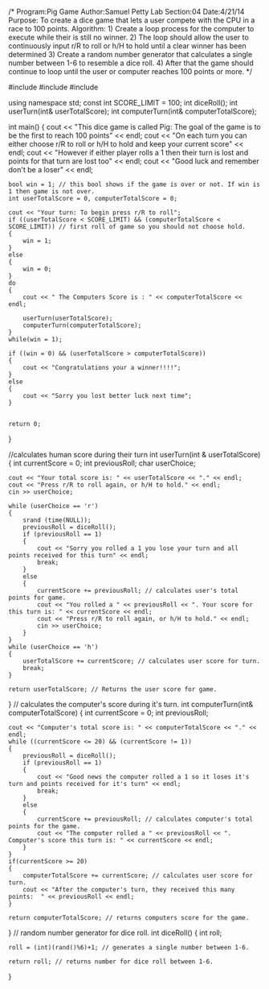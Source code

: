 /*
Program:Pig Game
Author:Samuel Petty
Lab Section:04
Date:4/21/14
Purpose: To create a dice game that lets a user compete with the CPU in a race to 100 points.
Algorithm: 1) Create a loop process for the computer to execute while their is still no winner.
2) The loop should allow the user to continuously input r/R to roll or h/H to hold until a clear winner has been determined
3) Create a random number generator that calculates a single number between 1-6 to resemble a dice roll.
4) After that the game should continue to loop until the user or computer reaches 100 points or more.
*/



#include <iostream>
#include <cstdlib>
#include <ctime>

using namespace std;
const int SCORE_LIMIT = 100;
int diceRoll();
int userTurn(int& userTotalScore);
int computerTurn(int& computerTotalScore);

int main()
{
    cout << "This dice game is called Pig: The goal of the game is to be the first to reach  100 points" << endl;
    cout << "On each turn you can either choose r/R to roll or h/H to hold and keep your     current score" << endl;
    cout << "However if either player rolls a 1 then their turn is lost and points for that  turn are lost too" << endl;
    cout << "Good luck and remember don't be a loser" << endl;




    bool win = 1; // this bool shows if the game is over or not. If win is 1 then game is not over.
    int userTotalScore = 0, computerTotalScore = 0;

    cout << "Your turn: To begin press r/R to roll";
    if ((userTotalScore < SCORE_LIMIT) && (computerTotalScore < SCORE_LIMIT)) // first roll of game so you should not choose hold.
    {
        win = 1;
    }
    else
    {
        win = 0;
    }
    do
    {
        cout << " The Computers Score is : " << computerTotalScore << endl;

        userTurn(userTotalScore);
        computerTurn(computerTotalScore);
    }
    while(win = 1);

    if ((win = 0) && (userTotalScore > computerTotalScore))
    {
        cout << "Congratulations your a winner!!!!";
    }
    else
    {
        cout << "Sorry you lost better luck next time";
    }


    return 0;
}

//calculates human score during their turn
int userTurn(int & userTotalScore)
{
    int currentScore = 0;
    int previousRoll;
    char userChoice;

    cout << "Your total score is: " << userTotalScore << "." << endl;
    cout << "Press r/R to roll again, or h/H to hold." << endl;
    cin >> userChoice;

    while (userChoice == 'r')
    {
        srand (time(NULL));
        previousRoll = diceRoll();
        if (previousRoll == 1)
        {
            cout << "Sorry you rolled a 1 you lose your turn and all points received for this turn" << endl;
            break;
        }
        else
        {
            currentScore += previousRoll; // calculates user's total points for game.
            cout << "You rolled a " << previousRoll << ". Your score for this turn is: " << currentScore << endl;
            cout << "Press r/R to roll again, or h/H to hold." << endl;
            cin >> userChoice;
        }
    }
    while (userChoice == 'h')
    {
        userTotalScore += currentScore; // calculates user score for turn.
        break;
    }

    return userTotalScore; // Returns the user score for game.
}
// calculates the computer's score during it's turn.
int computerTurn(int& computerTotalScore)
{
    int currentScore = 0;
    int previousRoll;

    cout << "Computer's total score is: " << computerTotalScore << "." << endl;
    while ((currentScore <= 20) && (currentScore != 1))
    {
        previousRoll = diceRoll();
        if (previousRoll == 1)
        {
            cout << "Good news the computer rolled a 1 so it loses it's turn and points received for it's turn" << endl;
            break;
        }
        else
        {
            currentScore += previousRoll; // calculates computer's total points for the game.
            cout << "The computer rolled a " << previousRoll << ". Computer's score this turn is: " << currentScore << endl;
        }
    }
    if(currentScore >= 20)
    {
        computerTotalScore += currentScore; // calculates user score for turn.
        cout << "After the computer's turn, they received this many points:  " << previousRoll << endl;
    }

    return computerTotalScore; // returns computers score for the game.
}
// random number generator for dice roll.
int diceRoll()
{
    int roll;

    roll = (int)(rand()%6)+1; // generates a single number between 1-6.

    return roll; // returns number for dice roll between 1-6.
}
